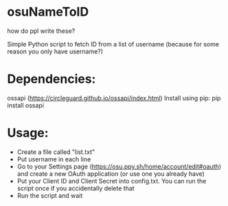 # osuNameToID
how do ppl write these?

Simple Python script to fetch ID from a list of username (because for some reason you only have username?)

# Dependencies: 

ossapi (https://circleguard.github.io/ossapi/index.html)
Install using pip: pip install ossapi

# Usage:
- Create a file called "list.txt"
- Put username in each line
- Go to your Settings page (https://osu.ppy.sh/home/account/edit#oauth) and create a new OAuth application (or use one you already have)
- Put your Client ID and Client Secret into config.txt. You can run the script once if you accidentally delete that
- Run the script and wait

